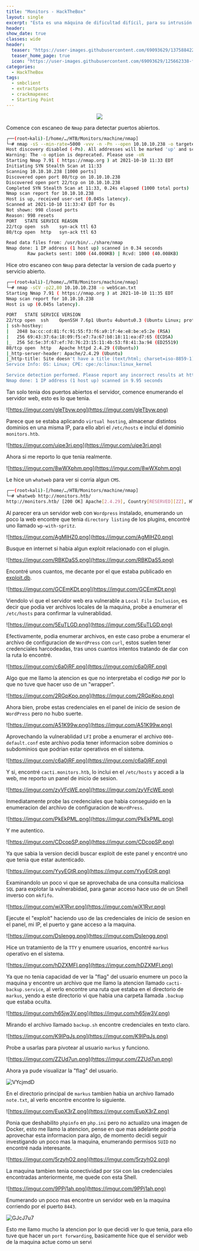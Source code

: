 ```yaml
---
title: "Monitors - HackTheBox"
layout: single
excerpt: "Esta es una máquina de dificultad difícil, para su intrusión me aproveche de una versión vulnerable de 'cacti' y gane acceso a la máquina explotando 'SQLi' de manera automatizada y ganando acceso desde un shell inverso de 'mkfifo', para la escalada encontré una 'capability' de Docker, un módulo de kernel llamado 'SYS_MODULE' vulnerable."
header:
show_date: true
classes: wide
header:
  teaser: "https://user-images.githubusercontent.com/69093629/137588422-2cdee7fe-c2a8-4b87-87f7-f8fa87d4af6a.jpg"
  teaser_home_page: true
  icon: "https://user-images.githubusercontent.com/69093629/125662338-fd8b3b19-3a48-4fb0-b07c-86c047265082.png"
categories:
  - HackTheBox
tags:
  - smbclient
  - extractports
  - crackmapexec
  - Starting Point
---
```


<p align="center">
<img src="https://user-images.githubusercontent.com/69093629/137588497-e7175744-003c-4d58-b61c-86b13a057596.jpg">
</p>

Comence con escaneo de `Nmap` para detectar puertos abiertos.

```bash
┌──(root💀kali)-[/home/…/HTB/Monitors/machine/nmap]
└─# nmap -sS --min-rate=5000 -vvv -n -Pn --open 10.10.10.238 -o targeted.txt
Host discovery disabled (-Pn). All addresses will be marked 'up' and scan times will be slower.
Warning: The -o option is deprecated. Please use -oN
Starting Nmap 7.91 ( https://nmap.org ) at 2021-10-10 11:33 EDT
Initiating SYN Stealth Scan at 11:33
Scanning 10.10.10.238 [1000 ports]
Discovered open port 80/tcp on 10.10.10.238
Discovered open port 22/tcp on 10.10.10.238
Completed SYN Stealth Scan at 11:33, 0.24s elapsed (1000 total ports)
Nmap scan report for 10.10.10.238
Host is up, received user-set (0.045s latency).
Scanned at 2021-10-10 11:33:47 EDT for 0s
Not shown: 998 closed ports
Reason: 998 resets
PORT   STATE SERVICE REASON
22/tcp open  ssh 	syn-ack ttl 63
80/tcp open  http	syn-ack ttl 63

Read data files from: /usr/bin/../share/nmap
Nmap done: 1 IP address (1 host up) scanned in 0.34 seconds
       	Raw packets sent: 1000 (44.000KB) | Rcvd: 1000 (40.008KB)
```

Hice otro escaneo con `Nmap` para detectar la version de cada puerto y servicio abierto.

```bash
┌──(root💀kali)-[/home/…/HTB/Monitors/machine/nmap]
└─# nmap -sCV -p22,80 10.10.10.238 -o webScan.txt                                                                                       	130 ⨯
Starting Nmap 7.91 ( https://nmap.org ) at 2021-10-10 11:35 EDT
Nmap scan report for 10.10.10.238
Host is up (0.045s latency).

PORT   STATE SERVICE VERSION
22/tcp open  ssh 	OpenSSH 7.6p1 Ubuntu 4ubuntu0.3 (Ubuntu Linux; protocol 2.0)
| ssh-hostkey:
|   2048 ba:cc:cd:81:fc:91:55:f3:f6:a9:1f:4e:e8:be:e5:2e (RSA)
|   256 69:43:37:6a:18:09:f5:e7:7a:67:b8:18:11:ea:d7:65 (ECDSA)
|_  256 5d:5e:3f:67:ef:7d:76:23:15:11:4b:53:f8:41:3a:94 (ED25519)
80/tcp open  http	Apache httpd 2.4.29 ((Ubuntu))
|_http-server-header: Apache/2.4.29 (Ubuntu)
|_http-title: Site doesn't have a title (text/html; charset=iso-8859-1).
Service Info: OS: Linux; CPE: cpe:/o:linux:linux_kernel

Service detection performed. Please report any incorrect results at https://nmap.org/submit/ .
Nmap done: 1 IP address (1 host up) scanned in 9.95 seconds
```
Tan solo tenia dos puertos abiertos el servidor, comence enumerando el servidor web, esto es lo que tenia.

![https://imgur.com/gleTbyw.png](https://imgur.com/gleTbyw.png)

Parece que se estaba aplicando `virtual hosting`, almacenar distintos dominios en una misma IP, para ello abri el `/etc/hosts` e inclui el dominio `monitors.htb`.

![https://imgur.com/uipe3ri.png](https://imgur.com/uipe3ri.png)

Ahora si me reporto lo que tenia realmente.

![https://imgur.com/8wWXphm.png](https://imgur.com/8wWXphm.png)

Le hice un `whatweb` para ver si corria algun `CMS`.

```bash
┌──(root💀kali)-[/home/…/HTB/Monitors/machine/nmap]
└─# whatweb http://monitors.htb/                                                   	 
http://monitors.htb/ [200 OK] Apache[2.4.29], Country[RESERVED][ZZ], HTML5, HTTPServer[Ubuntu Linux][Apache/2.4.29 (Ubuntu)], IP[10.10.10.238], JQuery, MetaGenerator[WordPress 5.5.1], Script[text/javascript], Title[Welcome to Monitor &#8211; Taking hardware monitoring seriously], UncommonHeaders[link], WordPress[5.5.1]
```

Al parecer era un servidor web con `Wordpress` instalado, enumerando un poco la web encontre que tenia `directory listing` de los plugins, encontré uno llamado `wp-with-spritz`.

![https://imgur.com/AgMIHZ0.png](https://imgur.com/AgMIHZ0.png)

Busque en internet si habia algun exploit relacionado con el plugin.

![https://imgur.com/RBKDaS5.png](https://imgur.com/RBKDaS5.png)

Encontré unos cuantos, me decante por el que estaba publicado en [exploit.db](https://exploitdb.com/).

![https://imgur.com/GCEmKDt.png](https://imgur.com/GCEmKDt.png)

Viendolo vi que el servidor web era vulnerable a `Local File Inclusion`, es decir que podia ver archivos locales de la maquina, probe a enumerar el `/etc/hosts` para confirmar la vulnerablidad.

![https://imgur.com/5EuTLGD.png](https://imgur.com/5EuTLGD.png)

Efectivamente, podia enumerar archivos, en este caso probe a enumerar el archivo de configuracion de `WordPress` con `curl`, estos suelen tener credenciales harcodeadas, tras unos cuantos intentos tratando de dar con la ruta lo encontré.

![https://imgur.com/c6a0jRF.png](https://imgur.com/c6a0jRF.png)

Algo que me llamo la atencion es que no interpretaba el codigo `PHP` por lo que no tuve que hacer uso de un "wrapper".

![https://imgur.com/2RGpKpo.png](https://imgur.com/2RGpKpo.png)

Ahora bien, probe estas credenciales en el panel de inicio de sesion de `WordPress` pero no hubo suerte.

![https://imgur.com/A51K99w.png](https://imgur.com/A51K99w.png)

Aprovechando la vulnerablidad `LFI` probe a enumerar el archivo `000-default.conf` este archivo podia tener informacion sobre dominios o subdominios que podrian estar operativos en el sistema.

![https://imgur.com/c6a0jRF.png](https://imgur.com/c6a0jRF.png)

Y si, encontré `cacti.monitors.htb`, lo inclui en el `/etc/hosts` y accedi a la web, me reporto un panel de inicio de sesion.

![https://imgur.com/zyVFcWE.png](https://imgur.com/zyVFcWE.png)

Inmediatamente probe las credenciales que habia conseguido en la enumeracion del archivo de configuracion de `WordPress`.

![https://imgur.com/PkEkPML.png](https://imgur.com/PkEkPML.png)

Y me autentico.

![https://imgur.com/CDcopSP.png](https://imgur.com/CDcopSP.png)

Ya que sabia la version decidi buscar exploit de este panel y encontré uno que tenia que estar autenticado.

![https://imgur.com/YyyEGtR.png](https://imgur.com/YyyEGtR.png)

Examinandolo un poco vi que se aprovechaba de una consulta maliciosa `SQL` para explotar la vulnerabidad, para ganar acceso hace uso de un Shell inverso con `mkfifo`.

![https://imgur.com/wiX1Rvr.png](https://imgur.com/wiX1Rvr.png)

Ejecute el "exploit" haciendo uso de las credenciales de inicio de sesion en el panel, mi IP, el puerto y gane acceso a la maquina.

![https://imgur.com/DsIengg.png](https://imgur.com/DsIengg.png)

Hice un tratamiento de la `TTY` y enumere usuarios, encontré `markus` operativo en el sistema.

![https://imgur.com/hDZXMFI.png](https://imgur.com/hDZXMFI.png)

Ya que no tenia capacidad de ver la "flag" del usuario enumere un poco la maquina y encontre un archivo que me llamo la atencion llamado `cacti-backup.service`, al verlo encontre una ruta que estaba en el directorio de `markus`, yendo a este directorio vi que habia una carpeta llamada `.backup` que estaba oculta.

![https://imgur.com/h65jw3V.png](https://imgur.com/h65jw3V.png)

Mirando el archivo llamado `backup.sh` encontre credenciales en texto claro.

![https://imgur.com/K9IPqJs.png](https://imgur.com/K9IPqJs.png)

Probe a usarlas para pivotear al usuario `markus` y funciono.

![https://imgur.com/ZZUd7un.png](https://imgur.com/ZZUd7un.png)

Ahora ya pude visualizar la "flag" del usuario.

![VYcjmdD](https://user-images.githubusercontent.com/69093629/137590879-5e9fa574-952e-485c-b29b-0b794e4740c8.jpg)

En el directorio principal de `markus` tambien habia un archivo llamado `note.txt`, al verlo encontre encontre lo siguiente.

![https://imgur.com/EupX3rZ.png](https://imgur.com/EupX3rZ.png)

Ponia que deshabilito `phpinfo` en `php.ini` pero no actualizo una imagen de Docker, esto me llamo la atencion, pense en que mas adelante podria aprovechar esta informacion para algo, de momento decidi seguir investigando un poco mas la maquina, enumerando permisos `SUID` no encontré nada interesante.

![https://imgur.com/5rzyhO2.png](https://imgur.com/5rzyhO2.png)

La maquina tambien tenia conectividad por `SSH` con las credenciales encontradas anteriormente, me quede con esta Shell.

![https://imgur.com/9PPj1ah.png](https://imgur.com/9PPj1ah.png)

Enumerando un poco mas encontre un servidor web en la maquina corriendo por el puerto `8443`.

![GJcJ7u7](https://user-images.githubusercontent.com/69093629/137591307-06bb32b2-63a5-481e-a255-c270fa681f66.png)

Esto me llamo mucho la atencion por lo que decidi ver lo que tenia, para ello tuve que hacer un `port forwarding`, basicamente hice que el servidor web de la maquina actue como un servi












